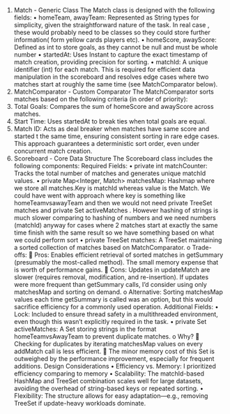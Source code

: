 1. Match - Generic Class
The Match class is designed with the following fields:
•	homeTeam, awayTeam:
Represented as String types for simplicity, given the straightforward nature of the task. In real case , these would probably need to be classes so they could store further information( form yellow cards players etc).
•	homeScore, awayScore:
Defined as int to store goals, as they cannot be null and must be whole number
•	startedAt:
Uses Instant to capture the exact timestamp of match creation, providing precision for sorting.
•	matchId:
A unique identifier (int) for each match. This is required for efficient data manipulation in the scoreboard and resolves edge cases where two matches start at roughly the same time (see MatchComparator below).
2. MatchComparator - Custom Comparator
The MatchComparator sorts matches based on the following criteria (in order of priority):
1.	Total Goals: Compares the sum of homeScore and awayScore across matches.
2.	Start Time: Uses startedAt to break ties when total goals are equal.
3.	Match ID: Acts as deal breaker  when matches have same score and started t the same time, ensuring consistent sorting in rare edge cases.
This approach guarantees a deterministic sort order, even under concurrent match creation.
3. Scoreboard - Core Data Structure
The Scoreboard class includes the following components:
Required Fields:
•	private int matchCounter:
Tracks the total number of matches and generates unique matchId values.
•	private Map<Integer, Match> matchesMap:
Hashmap where we store all matches.Key is matchId whereas value is the Match. We could have went with approach where key is something like homeTeamvsawayTeam and then we would not need private TreeSet<Match> matches and private Set<String> activeMatches . However hashing of strings is much slower comparing to hashing of numbers and we need numbers (matchId) anyway for cases where 2 matches start at exactly the same time finish with the same result so we have something based on what we could perform sort
•	private TreeSet<Match> matches:
A TreeSet maintaining a sorted collection of matches based on MatchComparator. 
o	Trade-offs: 
	Pros: Enables efficient retrieval of sorted matches in getSummary (presumably the most-called method). The small memory expense that is worth of performance gains.
	Cons: Updates in updateMatch are slower (requires removal, modification, and re-insertion). If updates were more frequent than getSummary calls, I’d consider using only matchesMap and sorting on demand.
o	Alternative: Sorting matchesMap values each time getSummary is called was an option, but this would sacrifice efficiency for a commonly used operation.
Additional Fields:
•	Lock:
Included to ensure thread safety in a multithreaded environment, even though this wasn’t explicitly required in the task. 
•	private Set<String> activeMatches:
A Set storing strings in the format homeTeamvsAwayTeam to prevent duplicate matches. 
o	Why? 
	Checking for duplicates by iterating matchesMap values on every addMatch call is less efficient.
	The minor memory cost of this Set is outweighed by the performance improvement, especially for frequent additions.
Design Considerations
•	Efficiency vs. Memory:
 I prioritized efficiency comparing to memory
•	Scalability:
The matchId-based HashMap and TreeSet combination scales well for large datasets, avoiding the overhead of string-based keys or repeated sorting.
•	Flexibility:
The structure allows for easy adaptation—e.g., removing TreeSet if update-heavy workloads dominate.

